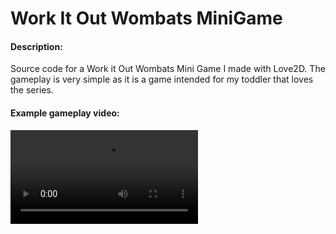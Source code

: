 # Work It Out Wombats MiniGame

#### Description:
Source code for a Work it Out Wombats Mini Game I made with Love2D. The gameplay is very simple as it is a game intended
for my toddler that loves the series.

#### Example gameplay video:

<video src="https://github.com/Nyghtyx/WombatsMiniGame/assets/139645950/825fe0d3-e7d9-4efd-8024-5786a8eded24"><video/>

